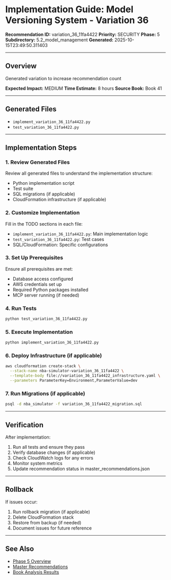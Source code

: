 # Implementation Guide: Model Versioning System - Variation 36

**Recommendation ID:** variation_36_11fa4422
**Priority:** SECURITY
**Phase:** 5
**Subdirectory:** 5.2_model_management
**Generated:** 2025-10-15T23:49:50.311403

---

## Overview

Generated variation to increase recommendation count

**Expected Impact:** MEDIUM
**Time Estimate:** 8 hours
**Source Book:** Book 41

---

## Generated Files

- `implement_variation_36_11fa4422.py`
- `test_variation_36_11fa4422.py`

---

## Implementation Steps

### 1. Review Generated Files

Review all generated files to understand the implementation structure:
- Python implementation script
- Test suite
- SQL migrations (if applicable)
- CloudFormation infrastructure (if applicable)

### 2. Customize Implementation

Fill in the TODO sections in each file:
- `implement_variation_36_11fa4422.py`: Main implementation logic
- `test_variation_36_11fa4422.py`: Test cases
- SQL/CloudFormation: Specific configurations

### 3. Set Up Prerequisites

Ensure all prerequisites are met:
- Database access configured
- AWS credentials set up
- Required Python packages installed
- MCP server running (if needed)

### 4. Run Tests

```bash
python test_variation_36_11fa4422.py
```

### 5. Execute Implementation

```bash
python implement_variation_36_11fa4422.py
```

### 6. Deploy Infrastructure (if applicable)

```bash
aws cloudformation create-stack \
  --stack-name nba-simulator-variation_36_11fa4422 \
  --template-body file://variation_36_11fa4422_infrastructure.yaml \
  --parameters ParameterKey=Environment,ParameterValue=dev
```

### 7. Run Migrations (if applicable)

```bash
psql -d nba_simulator -f variation_36_11fa4422_migration.sql
```

---

## Verification

After implementation:
1. Run all tests and ensure they pass
2. Verify database changes (if applicable)
3. Check CloudWatch logs for any errors
4. Monitor system metrics
5. Update recommendation status in master_recommendations.json

---

## Rollback

If issues occur:
1. Run rollback migration (if applicable)
2. Delete CloudFormation stack
3. Restore from backup (if needed)
4. Document issues for future reference

---

## See Also

- [Phase 5 Overview](/Users/ryanranft/nba-simulator-aws/docs/phases/phase_5/)
- [Master Recommendations](/Users/ryanranft/nba-mcp-synthesis/analysis_results/master_recommendations.json)
- [Book Analysis Results](/Users/ryanranft/nba-mcp-synthesis/analysis_results/)
